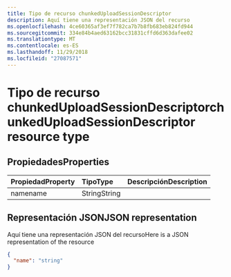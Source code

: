 ```yaml
---
title: Tipo de recurso chunkedUploadSessionDescriptor
description: Aquí tiene una representación JSON del recurso
ms.openlocfilehash: 4ce60365af3ef7f782ca7b7b8fb683eb824fd944
ms.sourcegitcommit: 334e84b4aed63162bcc31831cffd6d363dafee02
ms.translationtype: MT
ms.contentlocale: es-ES
ms.lasthandoff: 11/29/2018
ms.locfileid: "27087571"
---
```

# <a name="chunkeduploadsessiondescriptor-resource-type"></a><span data-ttu-id="4d794-103">Tipo de recurso chunkedUploadSessionDescriptor</span><span class="sxs-lookup"><span data-stu-id="4d794-103">chunkedUploadSessionDescriptor resource type</span></span>


## <a name="properties"></a><span data-ttu-id="4d794-104">Propiedades</span><span class="sxs-lookup"><span data-stu-id="4d794-104">Properties</span></span>
| <span data-ttu-id="4d794-105">Propiedad</span><span class="sxs-lookup"><span data-stu-id="4d794-105">Property</span></span>     | <span data-ttu-id="4d794-106">Tipo</span><span class="sxs-lookup"><span data-stu-id="4d794-106">Type</span></span>   |<span data-ttu-id="4d794-107">Descripción</span><span class="sxs-lookup"><span data-stu-id="4d794-107">Description</span></span>|
|:---------------|:--------|:----------|
|<span data-ttu-id="4d794-108">name</span><span class="sxs-lookup"><span data-stu-id="4d794-108">name</span></span>|<span data-ttu-id="4d794-109">String</span><span class="sxs-lookup"><span data-stu-id="4d794-109">String</span></span>||

## <a name="json-representation"></a><span data-ttu-id="4d794-110">Representación JSON</span><span class="sxs-lookup"><span data-stu-id="4d794-110">JSON representation</span></span>

<span data-ttu-id="4d794-111">Aquí tiene una representación JSON del recurso</span><span class="sxs-lookup"><span data-stu-id="4d794-111">Here is a JSON representation of the resource</span></span>

<!-- {
  "blockType": "resource",
  "optionalProperties": [

  ],
  "@odata.type": "microsoft.graph.chunkeduploadsessiondescriptor"
}-->

```json
{
  "name": "string"
}

```

<!-- uuid: 8fcb5dbc-d5aa-4681-8e31-b001d5168d79
2015-10-25 14:57:30 UTC -->
<!-- {
  "type": "#page.annotation",
  "description": "chunkedUploadSessionDescriptor resource",
  "keywords": "",
  "section": "documentation",
  "tocPath": ""
}-->